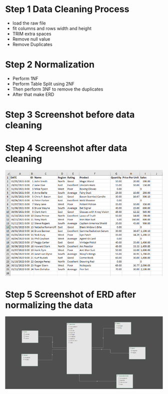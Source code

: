 # Step 1 Data Cleaning Process

- load the raw file
- fit columns and rows width and height
- TRIM extra spaces
- Remove null value
- Remove Duplicates

# Step 2 Normalization

- Perform 1NF
- Perform Table Split using 2NF
- Then perform 3NF to remove the duplicates
- After that make ERD

# Step 3 Screenshot before data cleaning



# Step 4 Screenshot after data cleaning

![image alt](https://github.com/CarlosA012/EDM-Portfolio/blob/4d8bf6e85ebf04b82c25ffd31b1a0b975a49d5fb/Midterm%20Lab%20Task%201/imagess/cleandata.png)

# Step 5 Screenshot of ERD after normalizing the data

![image alt](https://github.com/CarlosA012/EDM-Portfolio/blob/20a03805da95ddbf684e5181f9315661a79cad1b/Midterm%20Lab%20Task%201/imagess/ERD.png)
